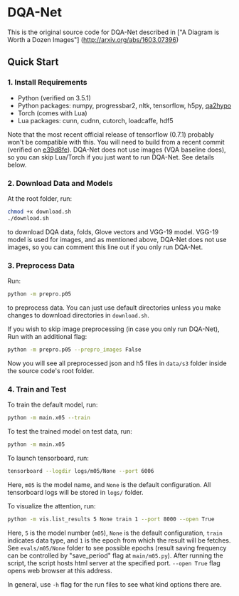 # DQA-Net
This is the original source code for DQA-Net described in ["A Diagram is Worth a Dozen Images"] (http://arxiv.org/abs/1603.07396)

## Quick Start

### 1. Install Requirements
- Python (verified on 3.5.1)
- Python packages: numpy, progressbar2, nltk, tensorflow, h5py, [qa2hypo](https://github.com/anglil/qa2hypo)
- Torch (comes with Lua)
- Lua packages: cunn, cudnn, cutorch, loadcaffe, hdf5

Note that the most recent official release of tensorflow (0.7.1) probably won't be compatible with this. 
You will need to build from a recent commit (verified on [e39d8fe](https://github.com/tensorflow/tensorflow/tree/e39d8feebb9666a331345cd8d960f5ade4652bba)).
DQA-Net does not use images (VQA baseline does), so you can skip Lua/Torch if you just want to run DQA-Net. See details below.

### 2. Download Data and Models
At the root folder, run:
```bash
chmod +x download.sh
./download.sh
``` 
to download DQA data, folds, Glove vectors and VGG-19 model. 
VGG-19 model is used for images, and as mentioned above, DQA-Net does not use images, so you can comment this line out if you only run DQA-Net.

### 3. Preprocess Data
Run:
```bash
python -m prepro.p05
``` 
to preprocess data. 
You can just use default directories unless you make changes to download directories in `download.sh`.

If you wish to skip image preprocessing (in case you only run DQA-Net), Run with an additional flag:
```bash
python -m prepro.p05 --prepro_images False
```
Now you will see all preprocessed json and h5 files in `data/s3` folder inside the source code's root folder.

### 4. Train and Test
To train the default model, run:
```bash
python -m main.x05 --train
```

To test the trained model on test data, run:
```bash
python -m main.x05
```

To launch tensorboard, run:
```bash
tensorboard --logdir logs/m05/None --port 6006
```
Here, `m05` is the model name, and `None` is the default configuration. All tensorboard logs will be stored in `logs/` folder. 

To visualize the attention, run:
```bash
python -m vis.list_results 5 None train 1 --port 8000 --open True
```
Here, `5` is the model number (`m05`), `None` is the default configuration, `train` indicates data type, and `1` is the epoch from which the result will be fetches.
See `evals/m05/None` folder to see possible epochs (result saving frequency can be controlled by "save_period" flag at `main/m05.py`).
After running the script, the script hosts html server at the specified port. 
`--open True` flag opens web browser at this address.

In general, use `-h` flag for the run files to see what kind options there are.
